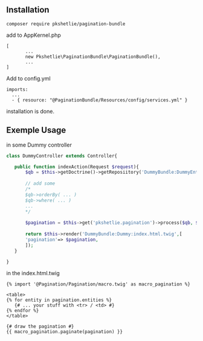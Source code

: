 Installation
-----------------------
```composer require pkshetlie/pagination-bundle ```

add to AppKernel.php 

 ``` 
 [ 
        ...
        new Pkshetlie\PaginationBundle\PaginationBundle(), 
        ... 
 ]
 ```
 
 Add to config.yml
 
  ``` 
imports:
    ...
    - { resource: "@PaginationBundle/Resources/config/services.yml" }
  ```
  
  installation is done.
  
 Exemple Usage
 -------------------------- 
 in some Dummy controller
 
 ```php
 class DummyController extends Controller{
 
    public function indexAction(Request $request){
        $qb = $this->getDoctrine()->getReposiitory('DummyBundle:DummyEntity')->createQueryBuilder('x');
        
        // add some 
        /*
        $qb->orderBy( ... )
        $qb->where( ... )
        ...
        */        
        
        $pagination = $this->get('pkshetlie.pagination')->process($qb, $request);
        
        return $this->render('DummyBundle:Dummy:index.html.twig',[
        'pagination'=> $pagination,
        ]);
    }
 
 }
 ```
 in the index.html.twig
 
 ```twig
{% import '@Pagination/Pagination/macro.twig' as macro_pagination %}
 
 <table>
 {% for entity in pagination.entities %}
    {# ... your stuff with <tr> / <td> #}
 {% endfor %}
 </table>
 
 {# draw the pagination #}
 {{ macro_pagination.paginate(pagination) }}
 ```